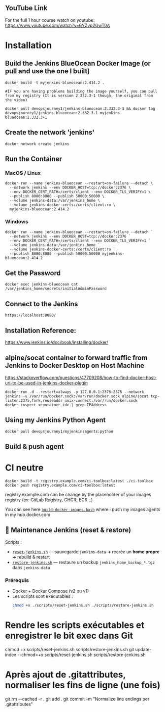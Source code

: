 
## YouTube Link
For the full 1 hour course watch on youtube:
https://www.youtube.com/watch?v=6YZvp2GwT0A

# Installation
## Build the Jenkins BlueOcean Docker Image (or pull and use the one I built)
```
docker build -t myjenkins-blueocean:2.414.2 .

#IF you are having problems building the image yourself, you can pull from my registry (It is version 2.332.3-1 though, the original from the video)

docker pull devopsjourney1/jenkins-blueocean:2.332.3-1 && docker tag devopsjourney1/jenkins-blueocean:2.332.3-1 myjenkins-blueocean:2.332.3-1
```

## Create the network 'jenkins'
```
docker network create jenkins
```

## Run the Container
### MacOS / Linux
```
docker run --name jenkins-blueocean --restart=on-failure --detach \
  --network jenkins --env DOCKER_HOST=tcp://docker:2376 \
  --env DOCKER_CERT_PATH=/certs/client --env DOCKER_TLS_VERIFY=1 \
  --publish 8080:8080 --publish 50000:50000 \
  --volume jenkins-data:/var/jenkins_home \
  --volume jenkins-docker-certs:/certs/client:ro \
  myjenkins-blueocean:2.414.2
```

### Windows
```
docker run --name jenkins-blueocean --restart=on-failure --detach `
  --network jenkins --env DOCKER_HOST=tcp://docker:2376 `
  --env DOCKER_CERT_PATH=/certs/client --env DOCKER_TLS_VERIFY=1 `
  --volume jenkins-data:/var/jenkins_home `
  --volume jenkins-docker-certs:/certs/client:ro `
  --publish 8080:8080 --publish 50000:50000 myjenkins-blueocean:2.414.2
```


## Get the Password
```
docker exec jenkins-blueocean cat /var/jenkins_home/secrets/initialAdminPassword
```

## Connect to the Jenkins
```
https://localhost:8080/
```

## Installation Reference:
https://www.jenkins.io/doc/book/installing/docker/


## alpine/socat container to forward traffic from Jenkins to Docker Desktop on Host Machine

https://stackoverflow.com/questions/47709208/how-to-find-docker-host-uri-to-be-used-in-jenkins-docker-plugin
```
docker run -d --restart=always -p 127.0.0.1:2376:2375 --network jenkins -v /var/run/docker.sock:/var/run/docker.sock alpine/socat tcp-listen:2375,fork,reuseaddr unix-connect:/var/run/docker.sock
docker inspect <container_id> | grep IPAddress
```

## Using my Jenkins Python Agent
```
docker pull devopsjourney1/myjenkinsagents:python
```
## Build & push agent 

# CI neutre
```
docker build -t registry.example.com/ci-toolbox:latest ./ci-toolbox
docker push registry.example.com/ci-toolbox:latest
```
registry.example.com can be change by the  placeholder of your images registry (ex: GitLab Registry, GHCR, ECR…)

You can see here [`build-docker-images.bash`](./build-docker-images.bash) where i push my images agents in my hub.docker.com


## 🔁 Maintenance Jenkins (reset & restore)

Scripts :
- [`reset-jenkins.sh`](./scripts/reset-jenkins.sh) — sauvegarde `jenkins-data` ➜ recrée un **home propre** ➜ rebuild & restart
- [`restore-jenkins.sh`](./scripts/restore-jenkins.sh) — restaure un backup `jenkins_home_backup_*.tgz` dans `jenkins-data`

### Prérequis
- Docker + Docker Compose (v2 ou v1)
- Les scripts sont exécutables :
  ```bash
  chmod +x ./scripts/reset-jenkins.sh ./scripts/restore-jenkins.sh


# Rendre les scripts exécutables et enregistrer le bit exec dans Git
chmod +x scripts/reset-jenkins.sh scripts/restore-jenkins.sh
git update-index --chmod=+x scripts/reset-jenkins.sh scripts/restore-jenkins.sh

# Après ajout de .gitattributes, normaliser les fins de ligne (une fois)
git rm --cached -r .
git add .
git commit -m "Normalize line endings per .gitattributes"





